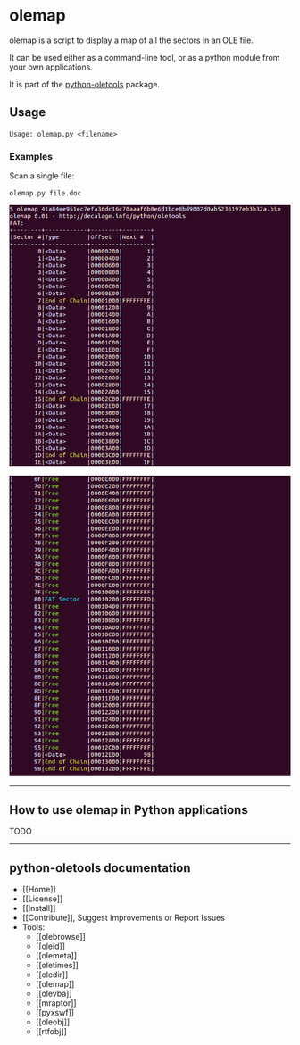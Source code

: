 olemap
======

olemap is a script to display a map of all the sectors in an OLE file.

It can be used either as a command-line tool, or as a python module from your own applications.

It is part of the [python-oletools](http://www.decalage.info/python/oletools) package.

## Usage

```text
Usage: olemap.py <filename>
```

### Examples

Scan a single file:

```text
olemap.py file.doc
```
    
![](olemap1.png)

![](olemap2.png)

--------------------------------------------------------------------------
    
## How to use olemap in Python applications

TODO

--------------------------------------------------------------------------

python-oletools documentation
-----------------------------

- [[Home]]
- [[License]]
- [[Install]]
- [[Contribute]], Suggest Improvements or Report Issues
- Tools:
	- [[olebrowse]]
	- [[oleid]]
	- [[olemeta]]
	- [[oletimes]]
	- [[oledir]]
	- [[olemap]]
	- [[olevba]]
	- [[mraptor]]
	- [[pyxswf]]
	- [[oleobj]]
	- [[rtfobj]]
